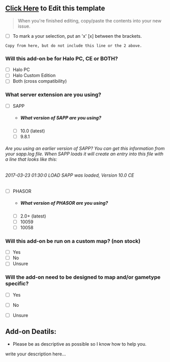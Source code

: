 ## [Click Here](https://github.com/Chalwk77/HALO-SCRIPT-PROJECTS/edit/master/ADD-ON%20REQUEST%20TEMPLATE.md) to Edit this template
> When you're finished editing, copy/paste the contents into your new issue.
- [ ] To mark a your selection, put an 'x' [x] between the brackets.


`Copy from here, but do not include this line or the 2 above.`
### Will this add-on be for Halo PC, CE or BOTH?
* [ ] Halo PC
* [ ] Halo Custom Edition
* [ ] Both (cross compatibility)

### What server extension are you using?
* [ ] SAPP
  * ##### What version of SAPP are you using?
  * [ ] 10.0 (latest)
  * [ ] 9.8.1
  
###### Are you using an earlier version of SAPP? You can get this information from your sapp.log file. When SAPP loads it will create an entry into this file with a line that looks like this: 
###### 2017-03-23 01:30:0 LOAD SAPP was loaded, Version 10.0 CE

* [ ] PHASOR
  * ##### What version of PHASOR are you using?
  * [ ] 2.0+ (latest)
  * [ ] 10059
  * [ ] 10058

### Will this add-on be run on a custom map? (non stock)
* [ ] Yes
* [ ] No
* [ ] Unsure

### Will the add-on need to be designed to map and/or gametype specific?
* [ ] Yes
* [ ] No
* [ ] Unsure


## Add-on Deatils:
* Please be as descriptive as possible so I know how to help you.

write your description here...
